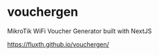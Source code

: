# vouchergen

MikroTik WiFi Voucher Generator built with NextJS

https://fluxth.github.io/vouchergen/
